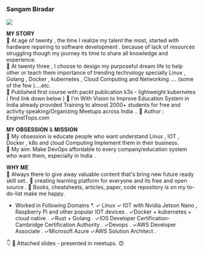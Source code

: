 ###  Sangam Biradar


![](https://raw.githubusercontent.com/sangam14/sangam14/master/assets/banner-git.png)


𝐌𝐘 𝐒𝐓𝐎𝐑𝐘 <br>
📘 At age of twenty , the time I realize my talent the most, started with hardware repairing to software development . because of lack of resources struggling though my journey its time to share all knowledge and experience. <br>
📘 At twenty three , I choose to design my purposeful dream life to help other or teach them importance  of trending technology specially Linux , Golang , Docker , kubernetes , Cloud Computing and Networking .... (some of the few )....etc. <br>
📘 Published first course with packt publication k3s - lightweight kubernetes ( find link down below ) <bg>
📘 I'm With Vision to Improve Education System in India already provided Training to almost 2000+ students for free and activity speaking/Organizing Meetups across India ..<bg>
📘 Author : EngineITops.com <br>

𝐌𝐘 𝐎𝐁𝐒𝐄𝐒𝐒𝐈𝐎𝐍 & 𝐌𝐈𝐒𝐒𝐈𝐎𝐍 <br>
📗 My obsession is educate people who want understand Linux , IOT , Docker , k8s and cloud Computing Implement them in their business.<br>
📗 My aim: Make DevOps affordable to every company/education system who want them, especially in India .<bg>

𝐖𝐇𝐘 𝐌𝐄 <br>
📙 Always there to give away valuable content that's bring new future ready skill set..<bg>
📙 creating learning platform for everyone and its free and open source .<bg>
📙 Books, cheatsheets, articles, paper, code repository is on my to-do-list make me happy.<bg>

*  Worked in Following Domains *.<bg>
✓ Linux 
✓ IOT with Nvidia Jetson Nano , Raspberry Pi and other popular IOT devices .<bg>
✓Docker  + kubernetes + cloud native .<bg>
✓Rust + Golang .<bg>
✓IOS Developer Certification-Cambridge Certification Authority .<bg>
✓Devops .<bg>
✓AWS Developer Associate .<bg>
✓Microsoft Azure <bg>
✓AWS Solution Architect .<bg>

👇 📎 Attached slides - presented in meetups. 😊 


<!--
**sangam14/sangam14** is a ✨ _special_ ✨ repository because its `README.md` (this file) appears on your GitHub profile.

Here are some ideas to get you started:

- 🔭 I’m currently working on ...
- 🌱 I’m currently learning ...
- 👯 I’m looking to collaborate on ...
- 🤔 I’m looking for help with ...
- 💬 Ask me about ...
- 📫 How to reach me: ...
- 😄 Pronouns: ...
- ⚡ Fun fact: ...
-->
